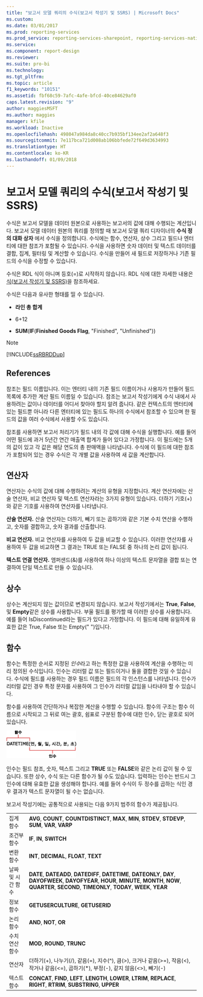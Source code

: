 ```yaml
---
title: "보고서 모델 쿼리의 수식(보고서 작성기 및 SSRS) | Microsoft Docs"
ms.custom: 
ms.date: 03/01/2017
ms.prod: reporting-services
ms.prod_service: reporting-services-sharepoint, reporting-services-native
ms.service: 
ms.component: report-design
ms.reviewer: 
ms.suite: pro-bi
ms.technology: 
ms.tgt_pltfrm: 
ms.topic: article
f1_keywords: "10151"
ms.assetid: fbf68c59-7afc-4afe-bfcd-40ce84629af0
caps.latest.revision: "9"
author: maggiesMSFT
ms.author: maggies
manager: kfile
ms.workload: Inactive
ms.openlocfilehash: 498047a984da8c40cc7b935bf134ee2af2a648f3
ms.sourcegitcommit: 7e117bca721d008ab106bbfede72f649d3634993
ms.translationtype: HT
ms.contentlocale: ko-KR
ms.lasthandoff: 01/09/2018
---
```

# <a name="formulas-in-report-model-queries-report-builder-and-ssrs"></a>보고서 모델 쿼리의 수식(보고서 작성기 및 SSRS)
  수식은 보고서 모델을 데이터 원본으로 사용하는 보고서의 값에 대해 수행되는 계산입니다. 보고서 모델 데이터 원본의 쿼리를 정의할 때 보고서 모델 쿼리 디자이너의 **수식 정의 대화 상자** 에서 수식을 정의합니다. 수식에는 함수, 연산자, 상수 그리고 필드나 엔터티에 대한 참조가 포함될 수 있습니다. 수식을 사용하면 숫자 데이터 및 텍스트 데이터를 결합, 집계, 필터링 및 계산할 수 있습니다. 수식을 만들어 새 필드로 저장하거나 기존 필드의 수식을 수정할 수 있습니다.  
  
 수식은 RDL 식이 아니며 등호(=)로 시작하지 않습니다. RDL 식에 대한 자세한 내용은 [식&#40;보고서 작성기 및 SSRS&#41;](../../reporting-services/report-design/expressions-report-builder-and-ssrs.md)을 참조하세요.  
  
 수식은 다음과 유사한 형태를 띨 수 있습니다.  
  
-   **라인 총 합계**  
  
-   6+12  
  
-   **SUM**(**IF**(**Finished Goods Flag**, "Finished", "Unfinished"))  
  
> [!NOTE]  
>  [!INCLUDE[ssRBRDDup](../../includes/ssrbrddup-md.md)]  
  
## <a name="references"></a>References  
 참조는 필드 이름입니다. 이는 엔터티 내의 기존 필드 이름이거나 사용자가 만들어 필드 목록에 추가한 계산 필드 이름일 수 있습니다. 참조는 보고서 작성기에게 수식 내에서 사용하려는 값이나 데이터를 어디서 찾아야 할지 알려 줍니다. 같은 컨텍스트의 엔터티에 있는 필드뿐 아니라 다른 엔터티에 있는 필드도 하나의 수식에서 참조할 수 있으며 한 필드의 값을 여러 수식에서 사용할 수도 있습니다.  
  
 참조를 사용하면 보고서 처리기가 필드 내의 각 값에 대해 수식을 실행합니다. 예를 들어 어떤 필드에 과거 5년간 연간 매출액 합계가 들어 있다고 가정합니다. 이 필드에는 5개의 값이 있고 각 값은 해당 연도의 총 판매액을 나타냅니다. 수식에 이 필드에 대한 참조가 포함되어 있는 경우 수식은 각 개별 값을 사용하여 새 값을 계산합니다.  
  
## <a name="operators"></a>연산자  
 연산자는 수식의 값에 대해 수행하려는 계산의 유형을 지정합니다. 계산 연산자에는 산술 연산자, 비교 연산자 및 텍스트 연산자라는 3가지 유형이 있습니다. 더하기 기호(+)와 같은 기호를 사용하여 연산자를 나타냅니다.  
  
 **산술 연산자.** 산술 연산자는 더하기, 빼기 또는 곱하기와 같은 기본 수치 연산을 수행하고, 숫자를 결합하고, 숫자 결과를 산출합니다.  
  
 **비교 연산자.** 비교 연산자를 사용하여 두 값을 비교할 수 있습니다. 이러한 연산자를 사용하여 두 값을 비교하면 그 결과는 TRUE 또는 FALSE 중 하나의 논리 값이 됩니다.  
  
 **텍스트 연결 연산자.** 앰퍼샌드(&)를 사용하여 하나 이상의 텍스트 문자열을 결합 또는 연결하여 단일 텍스트로 만들 수 있습니다.  
  
##  <a name="Constants"></a> 상수  
 상수는 계산되지 않는 값이므로 변경되지 않습니다. 보고서 작성기에서는 **True**, **False**, 및 **Empty**같은 상수를 사용합니다. 부울 필드를 평가할 때 이러한 상수를 사용합니다. 예를 들어 IsDiscontinued라는 필드가 있다고 가정합니다. 이 필드에 대해 유일하게 유효한 값은 True, False 또는 Empty(" ")입니다.  
  
##  <a name="Functions"></a> 함수  
 함수는 특정한 순서로 지정된 *인수*라고 하는 특정한 값을 사용하여 계산을 수행하는 미리 정의된 수식입니다. 인수는 리터럴 값 또는 필드이거나 둘을 결합한 것일 수 있습니다. 수식에 필드를 사용하는 경우 필드 이름은 필드의 각 인스턴스를 나타냅니다. 인수가 리터럴 값인 경우 특정 문자를 사용하여 그 인수가 리터럴 값임을 나타내야 할 수 있습니다.  
  
 함수를 사용하여 간단하거나 복잡한 계산을 수행할 수 있습니다. 함수의 구조는 함수 이름으로 시작되고 그 뒤로 여는 괄호, 쉼표로 구분된 함수에 대한 인수, 닫는 괄호로 되어 있습니다.  
  
 ![함수의 예입니다.](../../reporting-services/report-design/media/functionexample.gif "함수의 예입니다.")  
  
 인수는 필드 참조, 숫자, 텍스트 그리고 **TRUE** 또는 **FALSE**와 같은 논리 값이 될 수 있습니다. 또한 상수, 수식 또는 다른 함수가 될 수도 있습니다. 입력하는 인수는 반드시 그 인수에 대해 유효한 값을 생성해야 합니다. 예를 들어 수식이 두 정수를 곱하는 식인 경우 결과가 텍스트 문자열이 될 수는 없습니다.  
  
 보고서 작성기에는 공통적으로 사용되는 다음 9가지 범주의 함수가 제공됩니다.  
  
|||  
|-|-|  
|집계 함수|**AVG**, **COUNT**, **COUNTDISTINCT**, **MAX**, **MIN**, **STDEV**, **STDEVP**, **SUM**, **VAR**, **VARP**|  
|조건부 함수|**IF**, **IN**, **SWITCH**|  
|변환 함수|**INT**, **DECIMAL**, **FLOAT**, **TEXT**|  
|날짜 및 시간 함수|**DATE**, **DATEADD**, **DATEDIFF**, **DATETIME**, **DATEONLY**, **DAY**, **DAYOFWEEK**, **DAYOFYEAR**, **HOUR**, **MINUTE**, **MONTH**, **NOW**, **QUARTER**, **SECOND**, **TIMEONLY**, **TODAY**, **WEEK**, **YEAR**|  
|정보 함수|**GETUSERCULTURE**, **GETUSERID**|  
|논리 함수|**AND**, **NOT**, **OR**|  
|수치 연산 함수|**MOD**, **ROUND**, **TRUNC**|  
|연산자|더하기(+), 나누기(/), 같음(=), 지수(^), 큼(>), 크거나 같음(>=), 작음(<), 작거나 같음(<=), 곱하기(*), 부정(-), 같지 않음(<>), 빼기(-)|  
|텍스트 함수|**CONCAT**, **FIND**, **LEFT**, **LENGTH**, **LOWER**, **LTRIM**, **REPLACE**, **RIGHT**, **RTRIM**, **SUBSTRING**, **UPPER**|  
  
  
